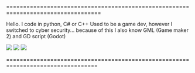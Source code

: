 ==================================================================================

  Hello. I code in python, C# or C++
  Used to be a game dev, however I switched to cyber security...
  because of this I also know GML (Game maker 2) and GD script (Godot)

<div id="badges">
  <img src="[![C#](https://custom-icon-badges.demolab.com/badge/C%23-%23239120.svg?logo=cshrp&logoColor=white)](#)">
  <img src="[![C++](https://img.shields.io/badge/C++-%2300599C.svg?logo=c%2B%2B&logoColor=white)](#)">
  <img src="[![Python](https://img.shields.io/badge/Python-3776AB?logo=python&logoColor=fff)](#)"/>
</div>

=================================================================================

